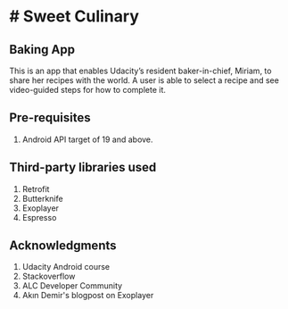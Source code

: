 # # Sweet Culinary
## Baking App

This is an app that enables Udacity’s resident baker-in-chief, Miriam, to share her recipes with the world. A user is able to select a recipe and see video-guided steps for how to complete it.

## Pre-requisites
1. Android API target of 19 and above.

## Third-party libraries used
1. Retrofit
2. Butterknife
3. Exoplayer
4. Espresso

## Acknowledgments
1. Udacity Android course
2. Stackoverflow
3. ALC Developer Community
4. Akın Demir's blogpost on Exoplayer
